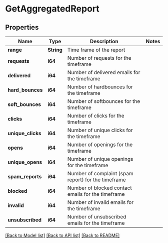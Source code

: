 # GetAggregatedReport

## Properties

Name | Type | Description | Notes
------------ | ------------- | ------------- | -------------
**range** | **String** | Time frame of the report | 
**requests** | **i64** | Number of requests for the timeframe | 
**delivered** | **i64** | Number of delivered emails for the timeframe | 
**hard_bounces** | **i64** | Number of hardbounces for the timeframe | 
**soft_bounces** | **i64** | Number of softbounces for the timeframe | 
**clicks** | **i64** | Number of clicks for the timeframe | 
**unique_clicks** | **i64** | Number of unique clicks for the timeframe | 
**opens** | **i64** | Number of openings for the timeframe | 
**unique_opens** | **i64** | Number of unique openings for the timeframe | 
**spam_reports** | **i64** | Number of complaint (spam report) for the timeframe | 
**blocked** | **i64** | Number of blocked contact emails for the timeframe | 
**invalid** | **i64** | Number of invalid emails for the timeframe | 
**unsubscribed** | **i64** | Number of unsubscribed emails for the timeframe | 

[[Back to Model list]](../README.md#documentation-for-models) [[Back to API list]](../README.md#documentation-for-api-endpoints) [[Back to README]](../README.md)


